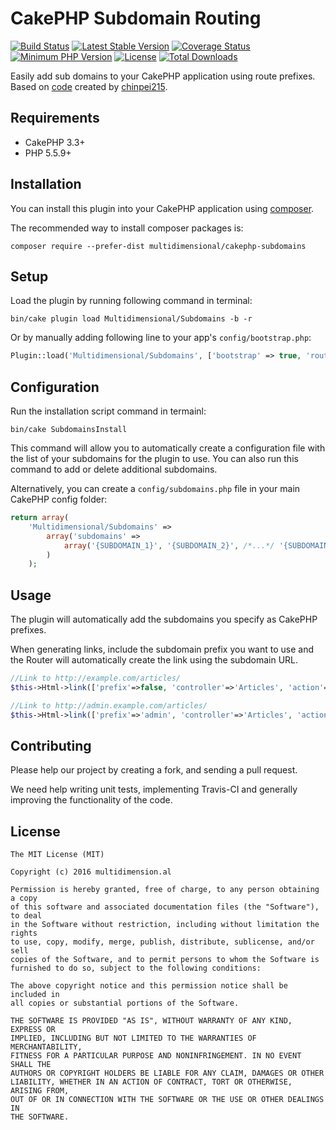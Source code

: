 # CakePHP Subdomain Routing

[![Build Status](https://api.travis-ci.org/multidimension-al/cakephp-subdomains.svg?branch=master)](https://travis-ci.org/multidimension-al/cakephp-subdomains)
[![Latest Stable Version](https://poser.pugx.org/multidimensional/cakephp-subdomains/v/stable.svg)](https://packagist.org/packages/multidimensional/cakephp-subdomains)
[![Coverage Status](https://coveralls.io/repos/github/multidimension-al/cakephp-subdomains/badge.svg?branch=master)](https://coveralls.io/github/multidimension-al/cakephp-subdomains?branch=master)
[![Minimum PHP Version](http://img.shields.io/badge/php-%3E%3D%205.5-8892BF.svg)](https://php.net/)
[![License](https://poser.pugx.org/multidimensional/cakephp-subdomains/license.svg)](https://packagist.org/packages/multidimensional/cakephp-subdomains)
[![Total Downloads](https://poser.pugx.org/multidimensional/cakephp-subdomains/d/total.svg)](https://packagist.org/packages/multidimensional/cakephp-subdomains)

Easily add sub domains to your CakePHP application using route prefixes. Based on [code](https://github.com/cakephp/cakephp/issues/7140) created by [chinpei215](https://github.com/chinpei215).

## Requirements

* CakePHP 3.3+
* PHP 5.5.9+

## Installation

You can install this plugin into your CakePHP application using [composer](http://getcomposer.org).

The recommended way to install composer packages is:

```
composer require --prefer-dist multidimensional/cakephp-subdomains
```

## Setup


Load the plugin by running following command in terminal:

```
bin/cake plugin load Multidimensional/Subdomains -b -r
```

Or by manually adding following line to your app's `config/bootstrap.php`:

```php
Plugin::load('Multidimensional/Subdomains', ['bootstrap' => true, 'routes' => true]);
```

## Configuration

Run the installation script command in termainl:

```
bin/cake SubdomainsInstall
```

This command will allow you to automatically create a configuration file with the list of your subdomains for the plugin to use. You can also run this command to add or delete additional subdomains.

Alternatively, you can create a `config/subdomains.php` file in your main CakePHP config folder:

```php
return array(
    'Multidimensional/Subdomains' => 
        array('subdomains' =>
			array('{SUBDOMAIN_1}', '{SUBDOMAIN_2}', /*...*/ '{SUBDOMAIN_N}')
		)
	);
```

## Usage

The plugin will automatically add the subdomains you specify as CakePHP prefixes. 

When generating links, include the subdomain prefix you want to use and the Router will automatically create the link using the subdomain URL.

```php
//Link to http://example.com/articles/
$this->Html->link(['prefix'=>false, 'controller'=>'Articles', 'action'=>'index']);

//Link to http://admin.example.com/articles/
$this->Html->link(['prefix'=>'admin', 'controller'=>'Articles', 'action'=>'index']);
```

## Contributing

Please help our project by creating a fork, and sending a pull request.

We need help writing unit tests, implementing Travis-CI and generally improving the functionality of the code.

## License

    The MIT License (MIT)

    Copyright (c) 2016 multidimension.al
	
    Permission is hereby granted, free of charge, to any person obtaining a copy
    of this software and associated documentation files (the "Software"), to deal
    in the Software without restriction, including without limitation the rights
    to use, copy, modify, merge, publish, distribute, sublicense, and/or sell
    copies of the Software, and to permit persons to whom the Software is
    furnished to do so, subject to the following conditions:

    The above copyright notice and this permission notice shall be included in
    all copies or substantial portions of the Software.

    THE SOFTWARE IS PROVIDED "AS IS", WITHOUT WARRANTY OF ANY KIND, EXPRESS OR
    IMPLIED, INCLUDING BUT NOT LIMITED TO THE WARRANTIES OF MERCHANTABILITY,
    FITNESS FOR A PARTICULAR PURPOSE AND NONINFRINGEMENT. IN NO EVENT SHALL THE
    AUTHORS OR COPYRIGHT HOLDERS BE LIABLE FOR ANY CLAIM, DAMAGES OR OTHER
    LIABILITY, WHETHER IN AN ACTION OF CONTRACT, TORT OR OTHERWISE, ARISING FROM,
    OUT OF OR IN CONNECTION WITH THE SOFTWARE OR THE USE OR OTHER DEALINGS IN
    THE SOFTWARE.